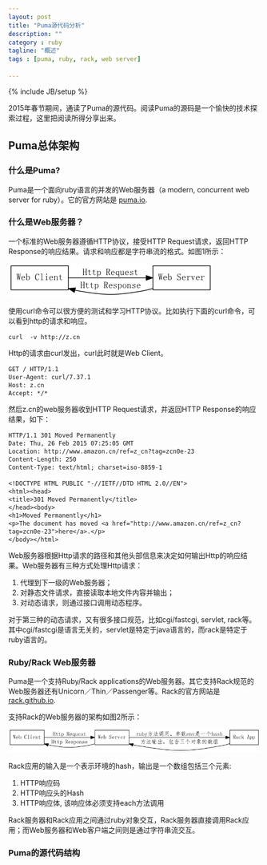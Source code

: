 ```yaml
---
layout: post
title: "Puma源代码分析"
description: ""
category : ruby
tagline: "概述"
tags : [puma, ruby, rack, web server]

---
```

{% include JB/setup %}


2015年春节期间，通读了Puma的源代码。阅读Puma的源码是一个愉快的技术探索过程，这里把阅读所得分享出来。

## Puma总体架构

### 什么是Puma?

Puma是一个面向ruby语言的并发的Web服务器（a modern, concurrent web server for ruby）。它的官方网站是
[puma.io](http://puma.io/).

### 什么是Web服务器？

一个标准的Web服务器遵循HTTP协议，接受HTTP Request请求，返回HTTP Response的响应结果。请求和响应都是字符串流的格式。如图1所示：

<img src="/dot/1.png" alt="图1: Web服务器架构"/>

使用curl命令可以很方便的测试和学习HTTP协议。比如执行下面的curl命令，可以看到http的请求和响应。

	curl  -v http://z.cn

Http的请求由curl发出，curl此时就是Web Client。
	
	GET / HTTP/1.1
	User-Agent: curl/7.37.1
	Host: z.cn
	Accept: */*

然后z.cn的web服务器收到HTTP Request请求，并返回HTTP Response的响应结果，如下：

	HTTP/1.1 301 Moved Permanently
	Date: Thu, 26 Feb 2015 07:25:05 GMT
	Location: http://www.amazon.cn/ref=z_cn?tag=zcn0e-23
	Content-Length: 250
	Content-Type: text/html; charset=iso-8859-1
	
	<!DOCTYPE HTML PUBLIC "-//IETF//DTD HTML 2.0//EN">
	<html><head>
	<title>301 Moved Permanently</title>
	</head><body>
	<h1>Moved Permanently</h1>
	<p>The document has moved <a href="http://www.amazon.cn/ref=z_cn?tag=zcn0e-23">here</a>.</p>
	</body></html>

Web服务器根据Http请求的路径和其他头部信息来决定如何输出Http的响应结果。Web服务器有三种方式处理Http请求：

1. 代理到下一级的Web服务器；
2. 对静态文件请求，直接读取本地文件内容并输出；
3. 对动态请求，则通过接口调用动态程序。

对于第三种的动态请求，又有很多接口规范，比如cgi/fastcgi, servlet, rack等。其中cgi/fastcgi是语言无关的，servlet是特定于java语言的，而rack是特定于ruby语言的。


### Ruby/Rack Web服务器

Puma是一个支持Ruby/Rack applications的Web服务器。其它支持Rack规范的Web服务器还有Unicorn／Thin／Passenger等。Rack的官方网站是
[rack.github.io](http://rack.github.io/).

支持Rack的Web服务器的架构如图2所示：

<img src="/dot/2.png" alt="图2: Rack Web服务器架构"/>

Rack应用的输入是一个表示环境的hash，输出是一个数组包括三个元素:

1. HTTP响应码
2. HTTP响应头的Hash
3. HTTP响应体, 该响应体必须支持each方法调用

Rack服务器和Rack应用之间通过ruby对象交互，Rack服务器直接调用Rack应用；而Web服务器和Web客户端之间则是通过字符串流交互。



### Puma的源代码结构
